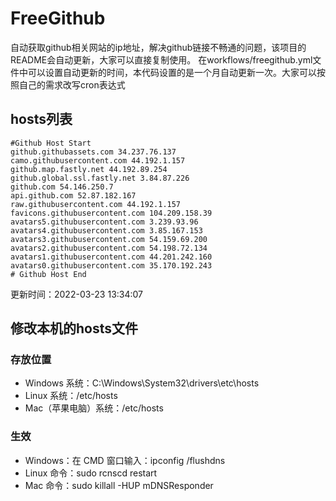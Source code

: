 # FreeGithub
自动获取github相关网站的ip地址，解决github链接不畅通的问题，该项目的README会自动更新，大家可以直接复制使用。
在workflows/freegithub.yml文件中可以设置自动更新的时间，本代码设置的是一个月自动更新一次。大家可以按照自己的需求改写cron表达式

## hosts列表
```base
#Github Host Start
github.githubassets.com 34.237.76.137
camo.githubusercontent.com 44.192.1.157
github.map.fastly.net 44.192.89.254
github.global.ssl.fastly.net 3.84.87.226
github.com 54.146.250.7
api.github.com 52.87.182.167
raw.githubusercontent.com 44.192.1.157
favicons.githubusercontent.com 104.209.158.39
avatars5.githubusercontent.com 3.239.93.96
avatars4.githubusercontent.com 3.85.167.153
avatars3.githubusercontent.com 54.159.69.200
avatars2.githubusercontent.com 54.198.72.134
avatars1.githubusercontent.com 44.201.242.160
avatars0.githubusercontent.com 35.170.192.243
# Github Host End
```

更新时间：2022-03-23 13:34:07

## 修改本机的hosts文件
### 存放位置
* Windows 系统：C:\Windows\System32\drivers\etc\hosts
* Linux 系统：/etc/hosts
* Mac（苹果电脑）系统：/etc/hosts

### 生效
* Windows：在 CMD 窗口输入：ipconfig /flushdns
* Linux 命令：sudo rcnscd restart
* Mac 命令：sudo killall -HUP mDNSResponder